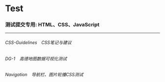 # Test
### 测试提交专用: HTML、CSS、JavaScript
---
###### CSS-Guidelines　CSS笔记与建议<br>
###### DG-1　高德地图数据可视化测试<br>
###### Navigation　导航栏、图片轮播CSS测试<br>
